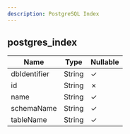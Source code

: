 ```yaml
---
description: PostgreSQL Index
---
```

postgres_index
--------------

| **Name**     | **Type** | **Nullable** |
| ------------ | -------- | ------------ |
| dbIdentifier | String   | &check;      |
| id           | String   | &cross;      |
| name         | String   | &check;      |
| schemaName   | String   | &check;      |
| tableName    | String   | &check;      |
